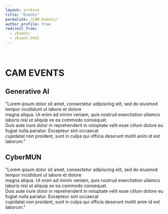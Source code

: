 ```yaml
---
layout: archive
title: "Events"
permalink: /CAM Events/
author_profile: true
redirect_from: 
  - /Event/
  - /Event.html
---
```




<br/>

<h1><b>CAM EVENTS</b></h1>
<h2>Generative AI</h2>
<p>
"Lorem ipsum dolor sit amet, consectetur adipiscing elit, sed do eiusmod tempor incididunt ut labore et dolore <br/>
magna aliqua. Ut enim ad minim veniam, quis nostrud exercitation ullamco laboris nisi ut aliquip ex ea commodo consequat.<br/>
Duis aute irure dolor in reprehenderit in voluptate velit esse cillum dolore eu fugiat nulla pariatur. Excepteur sint occaecat <br/>
cupidatat non proident, sunt in culpa qui officia deserunt mollit anim id est laborum."</p>



<h2> CyberMUN</h2>
<p>
"Lorem ipsum dolor sit amet, consectetur adipiscing elit, sed do eiusmod tempor incididunt ut labore et dolore <br/>
magna aliqua. Ut enim ad minim veniam, quis nostrud exercitation ullamco laboris nisi ut aliquip ex ea commodo consequat.<br/>
Duis aute irure dolor in reprehenderit in voluptate velit esse cillum dolore eu fugiat nulla pariatur. Excepteur sint occaecat <br/>
cupidatat non proident, sunt in culpa qui officia deserunt mollit anim id est laborum."</p>
<br/> <br/>
